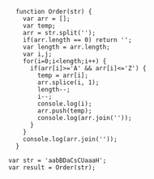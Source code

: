 
          function Order(str) {
            var arr = [];
            var temp;
            arr = str.split('');
            if(arr.length == 0) return '';
            var length = arr.length;
            var i,j;
            for(i=0;i<length;i++) {
              if(arr[i]>='A' && arr[i]<='Z') {
                temp = arr[i];
                arr.splice(i, 1);
                length--;
                i--;
                console.log(i);
                arr.push(temp);
                console.log(arr.join(''));
              }
            }
            console.log(arr.join(''));
          }

        var str = 'aabBDaCsCUaaaH';
        var result = Order(str);
